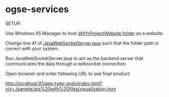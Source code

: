 # ogse-services

SETUP:

Use Windows IIS Manager to host [4thYrProjectWebsite folder](/src/main/resources/4thYrProjectWebsite) as a website.

Change line 41 of [JavaWebSocketServer.java](/src/main/java/JavaWebSocketServer.java) such that the folder path is correct with your system. 

Run JavaWebSocketServer.java to act as the backend server that communicates the data through a websocket connection.

Open browser and enter following URL to see final product. 

[http://localhost:81/app-tyler-andy/index.html?viz=./sample/gis%20with%20files/visualization.json](http://localhost:82/app-tyler-andy/index.html?viz=./sample/gis%20with%20files/visualization.json)
